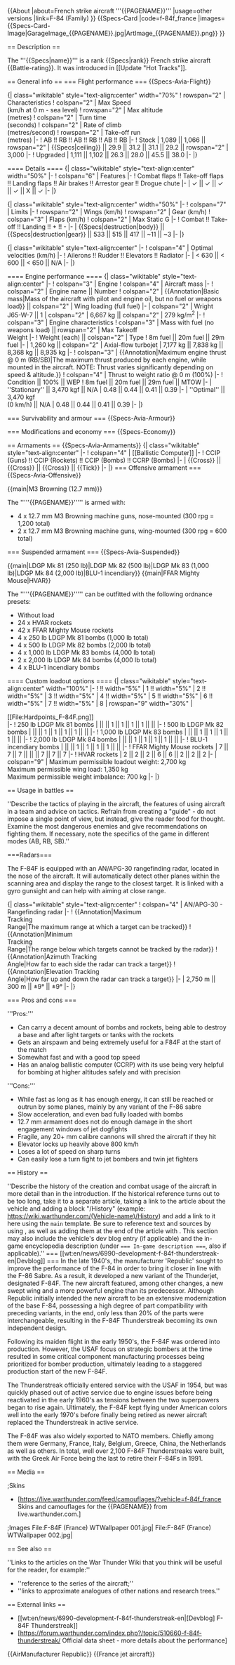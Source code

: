 {{About
|about=French strike aircraft '''{{PAGENAME}}'''
|usage=other versions
|link=F-84 (Family)
}}
{{Specs-Card
|code=f-84f_france
|images={{Specs-Card-Image|GarageImage_{{PAGENAME}}.jpg|ArtImage_{{PAGENAME}}.png}}
}}

== Description ==
<!-- ''In the description, the first part should be about the history of and the creation and combat usage of the aircraft, as well as its key features. In the second part, tell the reader about the aircraft in the game. Insert a screenshot of the vehicle, so that if the novice player does not remember the vehicle by name, he will immediately understand what kind of vehicle the article is talking about.'' -->
The '''{{Specs|name}}''' is a rank {{Specs|rank}} French strike aircraft {{Battle-rating}}. It was introduced in [[Update "Hot Tracks"]].

== General info ==
=== Flight performance ===
{{Specs-Avia-Flight}}
<!-- ''Describe how the aircraft behaves in the air. Speed, manoeuvrability, acceleration and allowable loads - these are the most important characteristics of the vehicle.'' -->

{| class="wikitable" style="text-align:center" width="70%"
! rowspan="2" | Characteristics
! colspan="2" | Max Speed<br>(km/h at 0 m - sea level)
! rowspan="2" | Max altitude<br>(metres)
! colspan="2" | Turn time<br>(seconds)
! colspan="2" | Rate of climb<br>(metres/second)
! rowspan="2" | Take-off run<br>(metres)
|-
! AB !! RB !! AB !! RB !! AB !! RB
|-
! Stock
| 1,089 || 1,066 || rowspan="2" | {{Specs|ceiling}} || 29.9 || 31.2 || 31.1 || 29.2 || rowspan="2" | 3,000
|-
! Upgraded
| 1,111 || 1,102 || 26.3 || 28.0 || 45.5 || 38.0
|-
|}

==== Details ====
{| class="wikitable" style="text-align:center" width="50%"
|-
! colspan="6" | Features
|-
! Combat flaps !! Take-off flaps !! Landing flaps !! Air brakes !! Arrestor gear !! Drogue chute
|-
| ✓ || ✓ || ✓ || ✓ || X || ✓     <!-- ✓ -->
|-
|}

{| class="wikitable" style="text-align:center" width="50%"
|-
! colspan="7" | Limits
|-
! rowspan="2" | Wings (km/h)
! rowspan="2" | Gear (km/h)
! colspan="3" | Flaps (km/h)
! colspan="2" | Max Static G
|-
! Combat !! Take-off !! Landing !! + !! -
|-
| {{Specs|destruction|body}} || {{Specs|destruction|gear}} || 533 || 515 || 417 || ~11 || ~3
|-
|}

{| class="wikitable" style="text-align:center"
|-
! colspan="4" | Optimal velocities (km/h)
|-
! Ailerons !! Rudder !! Elevators !! Radiator
|-
| < 630 || < 600 || < 650 || N/A
|-
|}

==== Engine performance ====
{| class="wikitable" style="text-align:center"
|-
! colspan="3" | Engine
! colspan="4" | Aircraft mass
|-
! colspan="2" | Engine name || Number
! colspan="2" | {{Annotation|Basic mass|Mass of the aircraft with pilot and engine oil, but no fuel or weapons load}} || colspan="2" | Wing loading (full fuel)
|-
| colspan="2" | Wright J65-W-7 || 1
| colspan="2" | 6,667 kg || colspan="2" | 279 kg/m<sup>2</sup>
|-
! colspan="3" | Engine characteristics
! colspan="3" | Mass with fuel (no weapons load) || rowspan="2" | Max Takeoff<br>Weight
|-
! Weight (each) || colspan="2" | Type
! 8m fuel || 20m fuel || 29m fuel
|-
| 1,260 kg || colspan="2" | Axial-flow turbojet
| 7,177 kg || 7,838 kg || 8,368 kg || 8,935 kg
|-
! colspan="3" | {{Annotation|Maximum engine thrust @ 0 m (RB/SB)|The maximum thrust produced by each engine, while mounted in the aircraft. NOTE: Thrust varies significantly depending on speed & altitude.}}
! colspan="4" | Thrust to weight ratio @ 0 m (100%)
|-
! Condition || 100% || WEP
! 8m fuel || 20m fuel || 29m fuel || MTOW
|-
| ''Stationary'' || 3,470 kgf || N/A
| 0.48 || 0.44 || 0.41 || 0.39
|-
| ''Optimal'' || 3,470 kgf<br>(0 km/h) || N/A
| 0.48 || 0.44 || 0.41 || 0.39
|-
|}

=== Survivability and armour ===
{{Specs-Avia-Armour}}
<!-- ''Examine the survivability of the aircraft. Note how vulnerable the structure is and how secure the pilot is, whether the fuel tanks are armoured, etc. Describe the armour, if there is any, and also mention the vulnerability of other critical aircraft systems.'' -->

=== Modifications and economy ===
{{Specs-Economy}}

== Armaments ==
{{Specs-Avia-Armaments}}
{| class="wikitable" style="text-align:center"
|-
! colspan="4" | [[Ballistic Computer]]
|-
! CCIP (Guns) !! CCIP (Rockets) !! CCIP (Bombs) !! CCRP (Bombs)
|-
| {{Cross}} || {{Cross}} || {{Cross}} || {{Tick}}
|-
|}
=== Offensive armament ===
{{Specs-Avia-Offensive}}
<!-- ''Describe the offensive armament of the aircraft, if any. Describe how effective the cannons and machine guns are in a battle, and also what belts or drums are better to use. If there is no offensive weaponry, delete this subsection.'' -->
{{main|M3 Browning (12.7 mm)}}

The '''''{{PAGENAME}}''''' is armed with:

* 4 x 12.7 mm M3 Browning machine guns, nose-mounted (300 rpg = 1,200 total)
* 2 x 12.7 mm M3 Browning machine guns, wing-mounted (300 rpg = 600 total)

=== Suspended armament ===
{{Specs-Avia-Suspended}}
<!-- ''Describe the aircraft's suspended armament: additional cannons under the wings, bombs, rockets and torpedoes. This section is especially important for bombers and attackers. If there is no suspended weaponry remove this subsection.'' -->
{{main|LDGP Mk 81 (250 lb)|LDGP Mk 82 (500 lb)|LDGP Mk 83 (1,000 lb)|LDGP Mk 84 (2,000 lb)|BLU-1 incendiary}}
{{main|FFAR Mighty Mouse|HVAR}}

The '''''{{PAGENAME}}''''' can be outfitted with the following ordnance presets:

* Without load
* 24 x HVAR rockets
* 42 x FFAR Mighty Mouse rockets
* 4 x 250 lb LDGP Mk 81 bombs (1,000 lb total)
* 4 x 500 lb LDGP Mk 82 bombs (2,000 lb total)
* 4 x 1,000 lb LDGP Mk 83 bombs (4,000 lb total)
* 2 x 2,000 lb LDGP Mk 84 bombs (4,000 lb total)
* 4 x BLU-1 incendiary bombs

==== Custom loadout options ====
{| class="wikitable" style="text-align:center" width="100%"
|-
! !! width="5%" | 1 !! width="5%" | 2 !! width="5%" | 3 !! width="5%" | 4 !! width="5%" | 5 !! width="5%" | 6 !! width="5%" | 7 !! width="5%" | 8
| rowspan="9" width="30%" | <div class="ttx-image">[[File:Hardpoints_F-84F.png]]</div>
|-
! 250 lb LDGP Mk 81 bombs
| || || 1 || 1 || 1 || 1 || ||
|-
! 500 lb LDGP Mk 82 bombs
| || || 1 || 1 || 1 || 1 || ||
|-
! 1,000 lb LDGP Mk 83 bombs
| || || 1 || 1 || 1 || 1 || ||
|-
! 2,000 lb LDGP Mk 84 bombs
| || || 1 || 1 || 1 || 1 || ||
|-
! BLU-1 incendiary bombs
| || || 1 || 1 || 1 || 1 || ||
|-
! FFAR Mighty Mouse rockets
| 7 || 7 || 7 || || || 7 || 7 || 7
|-
! HVAR rockets
| 2 || 2 || 2 || 6 || 6 || 2 || 2 || 2
|-
| colspan="9" | Maximum permissible loadout weight: 2,700 kg<br>Maximum permissible wing load: 1,350 kg<br>Maximum permissible weight imbalance: 700 kg
|-
|}

== Usage in battles ==
<!-- ''Describe the tactics of playing in the aircraft, the features of using aircraft in a team and advice on tactics. Refrain from creating a "guide" - do not impose a single point of view, but instead, give the reader food for thought. Examine the most dangerous enemies and give recommendations on fighting them. If necessary, note the specifics of the game in different modes (AB, RB, SB).'' -->
''Describe the tactics of playing in the aircraft, the features of using aircraft in a team and advice on tactics. Refrain from creating a "guide" - do not impose a single point of view, but instead, give the reader food for thought. Examine the most dangerous enemies and give recommendations on fighting them. If necessary, note the specifics of the game in different modes (AB, RB, SB).''

===Radars===
<!--{{main|AN/APG-30}}-->
The F-84F is equipped with an AN/APG-30 rangefinding radar, located in the nose of the aircraft.
It will automatically detect other planes within the scanning area and display the range to the closest target. It is linked with a gyro gunsight and can help with aiming at close range.

{| class="wikitable" style="text-align:center"
! colspan="4" | AN/APG-30 - Rangefinding radar
|-
! {{Annotation|Maximum<br/>Tracking<br/>Range|The maximum range at which a target can be tracked}}
! {{Annotation|Minimum<br/>Tracking<br/>Range|The range below which targets cannot be tracked by the radar}}
! {{Annotation|Azimuth Tracking<br/>Angle|How far to each side the radar can track a target}}
! {{Annotation|Elevation Tracking<br/>Angle|How far up and down the radar can track a target}}
|-
| 2,750 m || 300 m || ±9° || ±9°
|-
|}

=== Pros and cons ===
<!-- ''Summarise and briefly evaluate the vehicle in terms of its characteristics and combat effectiveness. Mark its pros and cons in the bulleted list. Try not to use more than 6 points for each of the characteristics. Avoid using categorical definitions such as "bad", "good" and the like - use substitutions with softer forms such as "inadequate" and "effective".'' -->

'''Pros:'''

* Can carry a decent amount of bombs and rockets, being able to destroy a base and after light targets or tanks with the rockets 
* Gets an airspawn and being extremely useful for a F84F at the start of the match
* Somewhat fast and with a good top speed
* Has an analog ballistic computer (CCRP) with its use being very helpful for bombing at higher altitudes safely and with precision

'''Cons:'''

* While fast as long as it has enough energy, it can still be reached or outrun by some planes, mainly by any variant of the F-86 sabre 
* Slow acceleration, and even bad fully loaded with bombs
* 12.7 mm armament does not do enough damage in the short engagement windows of jet dogfights
* Fragile, any 20+ mm calibre cannons will shred the aircraft if they hit
* Elevator locks up heavily above 800 km/h
* Loses a lot of speed on sharp turns
* Can easily lose a turn fight to jet bombers and twin jet fighters

== History ==
<!-- ''Describe the history of the creation and combat usage of the aircraft in more detail than in the introduction. If the historical reference turns out to be too long, take it to a separate article, taking a link to the article about the vehicle and adding a block "/History" (example: <nowiki>https://wiki.warthunder.com/(Vehicle-name)/History</nowiki>) and add a link to it here using the <code>main</code> template. Be sure to reference text and sources by using <code><nowiki><ref></ref></nowiki></code>, as well as adding them at the end of the article with <code><nowiki><references /></nowiki></code>. This section may also include the vehicle's dev blog entry (if applicable) and the in-game encyclopedia description (under <code><nowiki>=== In-game description ===</nowiki></code>, also if applicable).'' -->
''Describe the history of the creation and combat usage of the aircraft in more detail than in the introduction. If the historical reference turns out to be too long, take it to a separate article, taking a link to the article about the vehicle and adding a block "/History" (example: <nowiki>https://wiki.warthunder.com/(Vehicle-name)/History</nowiki>) and add a link to it here using the <code>main</code> template. Be sure to reference text and sources by using <code><nowiki><ref></ref></nowiki></code>, as well as adding them at the end of the article with <code><nowiki><references /></nowiki></code>. This section may also include the vehicle's dev blog entry (if applicable) and the in-game encyclopedia description (under <code><nowiki>=== In-game description ===</nowiki></code>, also if applicable).''
=== [[wt:en/news/6990-development-f-84f-thunderstreak-en|Devblog]] ===
In the late 1940's, the manufacturer 'Republic' sought to improve the performance of the F-84 in order to bring it closer in line with the F-86 Sabre. As a result, it developed a new variant of the Thunderjet, designated F-84F. The new aircraft featured, among other changes, a new swept wing and a more powerful engine than its predecessor. Although Republic initially intended the new aircraft to be an extensive modernization of the base F-84, possessing a high degree of part compatibility with preceding variants, in the end, only less than 20% of the parts were interchangeable, resulting in the F-84F Thunderstreak becoming its own independent design.

Following its maiden flight in the early 1950's, the F-84F was ordered into production. However, the USAF focus on strategic bombers at the time resulted in some critical component manufacturing processes being prioritized for bomber production, ultimately leading to a staggered production start of the new F-84F.

The Thunderstreak officially entered service with the USAF in 1954, but was quickly phased out of active service due to engine issues before being reactivated in the early 1960's as tensions between the two superpowers began to rise again. Ultimately, the F-84F kept flying under American colors well into the early 1970's before finally being retired as newer aircraft replaced the Thunderstreak in active service.

The F-84F was also widely exported to NATO members. Chiefly among them were Germany, France, Italy, Belgium, Greece, China, the Netherlands as well as others. In total, well over 2,100 F-84F Thunderstreaks were built, with the Greek Air Force being the last to retire their F-84Fs in 1991.

== Media ==
<!-- ''Excellent additions to the article would be video guides, screenshots from the game, and photos.'' -->

;Skins

* [https://live.warthunder.com/feed/camouflages/?vehicle=f-84f_france Skins and camouflages for the {{PAGENAME}} from live.warthunder.com.]

;Images
<gallery mode="packed" caption="F-84F (France) Devblog Images" heights="150">
File:F-84F (France) WTWallpaper 001.jpg|
File:F-84F (France) WTWallpaper 002.jpg|
</gallery>

== See also ==
<!-- ''Links to the articles on the War Thunder Wiki that you think will be useful for the reader, for example:''
* ''reference to the series of the aircraft;''
* ''links to approximate analogues of other nations and research trees.'' -->
''Links to the articles on the War Thunder Wiki that you think will be useful for the reader, for example:''

* ''reference to the series of the aircraft;''
* ''links to approximate analogues of other nations and research trees.''

== External links ==
<!-- ''Paste links to sources and external resources, such as:''
* ''topic on the official game forum;''
* ''other literature.'' -->

* [[wt:en/news/6990-development-f-84f-thunderstreak-en|[Devblog] F-84F Thunderstreak]]
* [https://forum.warthunder.com/index.php?/topic/510660-f-84f-thunderstreak/ Official data sheet - more details about the performance]

{{AirManufacturer Republic}}
{{France jet aircraft}}